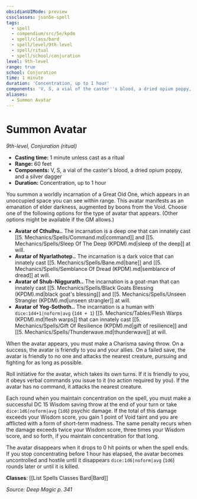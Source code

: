 ```yaml
---
obsidianUIMode: preview
cssclasses: json5e-spell
tags:
  - spell
  - compendium/src/5e/kpdm
  - spell/class/bard
  - spell/level/9th-level
  - spell/ritual
  - spell/school/conjuration
level: 9th-level
range: true
school: Conjuration
time: 1 minute
duration: 'Concentration, up to 1 hour'
components: 'V, S, a vial of the caster''s blood, a dried opium poppy, and a silver dagger'
aliases:
  - Summon Avatar
---
```

# Summon Avatar
*9th-level, Conjuration (ritual)*  

- **Casting time:** 1 minute unless cast as a ritual
- **Range:** 60 feet
- **Components:** V, S, a vial of the caster's blood, a dried opium poppy, and a silver dagger
- **Duration:** Concentration, up to 1 hour

You summon a worldly incarnation of a Great Old One, which appears in an unoccupied space you can see within range. This avatar manifests as an emanation of elder darkness, augmented by boons from the Void. Choose one of the following options for the type of avatar that appears. (Other options might be available if the GM allows.)

- **Avatar of Cthulhu..** The incarnation is a deep one that can innately cast [[5. Mechanics/Spells/Command.md\|command]] and [[5. Mechanics/Spells/Sleep Of The Deep (KPDM).md\|sleep of the deep]] at will.  
- **Avatar of Nyarlathotep..** The incarnation is a dark voice that can innately cast [[5. Mechanics/Spells/Bane.md\|bane]] and [[5. Mechanics/Spells/Semblance Of Dread (KPDM).md\|semblance of dread]] at will.  
- **Avatar of Shub-Niggurath..** The incarnation is a goat-man that can innately cast [[5. Mechanics/Spells/Black Goats Blessing (KPDM).md\|black goat's blessing]] and [[5. Mechanics/Spells/Unseen Strangler (KPDM).md\|unseen strangler]] at will.  
- **Avatar of Yog-Sothoth..** The incarnation is a human with `dice:1d4+1|noform|avg` (`1d4 + 1`) [[5. Mechanics/Tables/Flesh Warps (KPDM).md\|flesh warps]] that can innately cast [[5. Mechanics/Spells/Gift Of Resilience (KPDM).md\|gift of resilience]] and [[5. Mechanics/Spells/Thunderwave.md\|thunderwave]] at will.  

When the avatar appears, you must make a Charisma saving throw. On a success, the avatar is friendly to you and your allies. On a failed save, the avatar is friendly to no one and attacks the nearest creature, pursuing and fighting for as long as possible.

Roll initiative for the avatar, which takes its own turns. If it is friendly to you, it obeys verbal commands you issue to it (no action required by you). If the avatar has no command, it attacks the nearest creature.

Each round when you maintain concentration on the spell, you must make a successful DC 15 Wisdom saving throw at the end of your turn or take `dice:1d6|noform|avg` (`1d6`) psychic damage. If the total of this damage exceeds your Wisdom score, you gain 1 point of Void taint and you are afflicted with a form of short-term madness. The same penalty recurs when the damage exceeds twice your Wisdom score, three times your Wisdom score, and so forth, if you maintain concentration for that long.

The avatar disappears when it drops to 0 hit points or when the spell ends. If you stop concentrating before 1 hour has elapsed, the avatar becomes uncontrolled and hostile until it disappears `dice:1d6|noform|avg` (`1d6`) rounds later or until it is killed.

**Classes**: [[List Spells Classes Bard\|Bard]]

*Source: Deep Magic p. 341*
